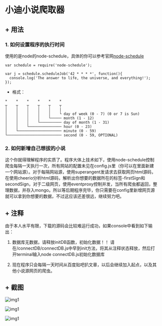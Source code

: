 # 小迪小说爬取器

## + 用法
### 1. 如何设置程序的执行时间
使用的是node的node-schedule，具体的你可以参考官网[node-schedule](https://www.npmjs.com/package/node-schedule#recurrence-rule-scheduling)

```
var schedule = require('node-schedule');
 
var j = schedule.scheduleJob('42 * * * *', function(){
  console.log('The answer to life, the universe, and everything!');
});
```
  + 格式：
```
*    *    *    *    *    *
┬    ┬    ┬    ┬    ┬    ┬
│    │    │    │    │    |
│    │    │    │    │    └ day of week (0 - 7) (0 or 7 is Sun)
│    │    │    │    └───── month (1 - 12)
│    │    │    └────────── day of month (1 - 31)
│    │    └─────────────── hour (0 - 23)
│    └──────────────────── minute (0 - 59)
└───────────────────────── second (0 - 59, OPTIONAL)
```

### 2. 如何新增自己想拔的小说

这个你就得理解程序的实质了。程序大体上技术如下，使用node-schedule控制爬虫每隔一天执行一次，所有网站的配置未见在config.js里（你可以在里面新建一个网站源）。对于每隔网站源，使用superangent发请求去获取网页html源码，在使用cheerio分析html源码，解析出你想要的数据所在的标签-firstSign和secondSign，对于二级网页，使用eventproxy控制并发，当所有爬虫都返回，整理数据，并存入mongo。所以等后期程序完毕，你只需要在config里新增网页源就可以拿到你想要的数据，不过这应该还差很远，继续努力吧。


## + 注释

由于本人水平有限，下载的源码会比较难运行成功，如果console中看到如下输出：
1. 数据库无数据，请释放initDB函数，初始化数据！！
   请在/connectDB/connectDB.js中早到init方法，将其从注释状态释放，然后打开terminal输入node connectDB.js初始化数据库
   
2. 现在程序只会每隔一天时间从百度贴吧扒文章，以后会继续加入起点，以及其他小说源网页的爬虫。

## + 截图

![img1](http://res.cloudinary.com/idwzx/image/upload/v1472804218/Screenshot_from_2016-09-02_16-16-13_m0psdb.png)

![img1](http://res.cloudinary.com/idwzx/image/upload/v1472804354/Screenshot_from_2016-09-02_16-19-02_fzdmpk.png)

![img1](http://res.cloudinary.com/idwzx/image/upload/v1472804324/Screenshot_from_2016-09-02_16-18-13_f7rulp.png)

